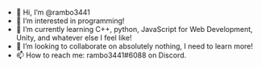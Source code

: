- 👋 Hi, I’m @rambo3441
- 👀 I’m interested in programming!
- 🌱 I’m currently learning C++, python, JavaScript for Web Development, Unity, and whatever else I feel like!
- 💞️ I’m looking to collaborate on absolutely nothing, I need to learn more!
- 📫 How to reach me: rambo3441#6088 on Discord.

<!---
rambo3441/rambo3441 is a ✨ special ✨ repository because its `README.md` (this file) appears on your GitHub profile.
You can click the Preview link to take a look at your changes.
--->
